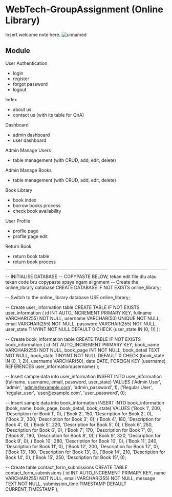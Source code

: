 # WebTech-GroupAssignment (Online Library) 
Insert welcome note here.
![unnamed](https://github.com/Noctilucent139/WebTech-GroupAssignment/assets/106331743/562afe26-996d-43bd-8a7d-dc3a7d012325)


Module
-----------------------------------------------------------------
User Authentication
- login
- register
- forgot password
- logout

Index
- about us 
- contact us (with its table for QnA)

Dashboard
- admin dashboard
- user dashboard

Admin Manage Users
- table management (with CRUD, add, edit, delete)

Admin Manage Books
- table management (with CRUD, add, edit, delete)

Book Library
- book index 
- borrow books process
- check book availability

User Profile
- proflie page
- proflie page edit

Return Book
- return book table
- return book process

-----------------------------------------------------------------

-- INITIALISE DATABASE 
-- COPYPASTE BELOW, tekan edit file dlu atau tekan code bru copypaste spaya ngam alignment
-- Create the online_library database
CREATE DATABASE IF NOT EXISTS online_library;

-- Switch to the online_library database
USE online_library;

-- Create user_information table
CREATE TABLE IF NOT EXISTS user_information (
    id INT AUTO_INCREMENT PRIMARY KEY,
    fullname VARCHAR(255) NOT NULL,
    username VARCHAR(50) UNIQUE NOT NULL,
    email VARCHAR(255) NOT NULL,
    password VARCHAR(255) NOT NULL,
    user_state TINYINT NOT NULL DEFAULT 0 CHECK (user_state IN (0, 1))
);

-- Create book_information table
CREATE TABLE IF NOT EXISTS book_information (
    id INT AUTO_INCREMENT PRIMARY KEY,
    book_name VARCHAR(255) NOT NULL,
    book_page INT NOT NULL,
    book_detail TEXT NOT NULL,
    book_state TINYINT NOT NULL DEFAULT 0 CHECK (book_state IN (0, 1, 2)),
    username VARCHAR(50),
    date DATE,
    FOREIGN KEY (username) REFERENCES user_information(username)
);

-- Insert sample data into user_information
INSERT INTO user_information (fullname, username, email, password, user_state)
VALUES
    ('Admin User', 'admin', 'admin@example.com', 'admin_password', 1),
    ('Regular User', 'regular_user', 'user@example.com', 'user_password', 0);

-- Insert sample data into book_information
INSERT INTO book_information (book_name, book_page, book_detail, book_state)
VALUES
    ('Book 1', 200, 'Description for Book 1', 0),
    ('Book 2', 150, 'Description for Book 2', 0),
    ('Book 3', 300, 'Description for Book 3', 0),
    ('Book 4', 180, 'Description for Book 4', 0),
    ('Book 5', 220, 'Description for Book 5', 0),
    ('Book 6', 250, 'Description for Book 6', 0),
    ('Book 7', 170, 'Description for Book 7', 0),
    ('Book 8', 190, 'Description for Book 8', 0),
    ('Book 9', 320, 'Description for Book 9', 0),
    ('Book 10', 280, 'Description for Book 10', 0),
    ('Book 11', 240, 'Description for Book 11', 0),
    ('Book 12', 200, 'Description for Book 12', 0),
    ('Book 13', 180, 'Description for Book 13', 0),
    ('Book 14', 210, 'Description for Book 14', 0),
    ('Book 15', 250, 'Description for Book 15', 0);
    
-- Create table contact_form_submissions 
CREATE TABLE contact_form_submissions (
    id INT AUTO_INCREMENT PRIMARY KEY,
    name VARCHAR(255) NOT NULL,
    email VARCHAR(255) NOT NULL,
    message TEXT NOT NULL,
    submission_time TIMESTAMP DEFAULT CURRENT_TIMESTAMP
);
